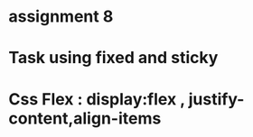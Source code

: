 # assignment 8

# Task using fixed and sticky
# Css Flex :  display:flex , justify-content,align-items
